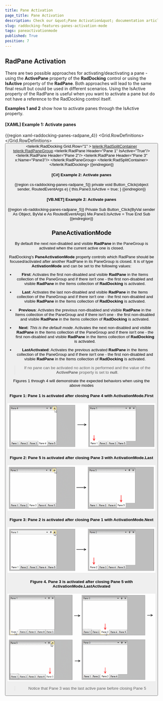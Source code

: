 ```yaml
---
title: Pane Activation
page_title: Pane Activation
description: Check our &quot;Pane Activation&quot; documentation article for the RadDocking {{ site.framework_name }} control.
slug: raddocking-features-panes-activation-mode
tags: paneactivationmode
published: True
position: 7
---
```


## RadPane Activation
			  
There are two possible approaches for activating/deactivating a pane - using the __ActivePane__ property of the **RadDocking** control or using the __IsActive__ property of the **RadPane**. Both approaches will lead to the same final result but could be used in different scenarios. Using the IsActive property of the RadPane is useful when you want to activate a pane but do not have a reference to the RadDocking control itself.
        
**Examples 1 and 2** show how to activate panes through the IsActive property.
        
#### __[XAML] Example 1: Activate panes__

{{region xaml-raddocking-panes-radpane_4}}
	<Grid>
	    <Grid.RowDefinitions>
	        <RowDefinition Height="Auto"/>
	        <RowDefinition Height="*"/>
	    </Grid.RowDefinitions>
	    <Button Content="Set IsActive" Click="Button_Click"/>
	    <telerik:RadDocking Grid.Row="1" >
	        <telerik:RadSplitContainer>
	            <telerik:RadPaneGroup>
	                <telerik:RadPane Header="Pane 1" IsActive="True"/>
	                <telerik:RadPane Header="Pane 2"/>
	                <telerik:RadPane Header="Pane 3" x:Name="Pane3"/>
	            </telerik:RadPaneGroup>
	        </telerik:RadSplitContainer>
	    </telerik:RadDocking>
	</Grid>
{{endregion}}

#### __[C#] Example 2: Activate panes__

{{region cs-raddocking-panes-radpane_5}}
	private void Button_Click(object sender, RoutedEventArgs e)
	{
	    this.Pane3.IsActive = true;
	}
{{endregion}}

#### __[VB.NET] Example 2: Activate panes__

{{region vb-raddocking-panes-radpane_5}}
	Private Sub Button_Click(ByVal sender As Object, ByVal e As RoutedEventArgs)
		Me.Pane3.IsActive = True
	End Sub
{{endregion}}

## PaneActivationMode

By default the next non-disabled and visible __RadPane__ in the PaneGroup is activated when the current active one is closed.

 RadDocking's **PaneActivationMode** property controls which RadPane should be focused/activated after another RadPane in its PaneGroup is closed. It is of type **ActivationMode** and can be set to the following values: 

* __First__: Activates the first non-disabled and visible __RadPane__ in the Items collection of the PaneGroup and if there isn't one - the first non-disabled and visible __RadPane__ in the Items collection of __RadDocking__ is activated.

* __Last__: Activates the last non-disabled and visible __RadPane__ in the Items collection of the PaneGroup and if there isn't one - the first non-disabled and visible __RadPane__ in the Items collection of __RadDocking__ is activated.

* __Previous__: Activates the previous non-disabled and visible __RadPane__ in the Items collection of the PaneGroup and if there isn't one - the first non-disabled and visible __RadPane__ in the Items collection of __RadDocking__ is activated.

* __Next__: *This is the default mode*. Activates the next non-disabled and visible __RadPane__ in the Items collection of the PaneGroup and if there isn't one - the first non-disabled and visible __RadPane__ in the Items collection of __RadDocking__ is activated.
            
* __LastActivated__: Activates the previous activated __RadPane__ in the Items collection of the PaneGroup and if there isn't one - the first non-disabled and visible __RadPane__ in the Items collection of __RadDocking__ is activated.

> If no pane can be activated no action is performed and the value of the **ActivePane** property is set to **null**.

Figures 1 through 4 will demonstrate the expected behaviors when using the above modes

#### Figure 1: Pane 1 is activated after closing Pane 4 with ActivationMode.First

![Pane 1 is activated after closing Pane 4 with ActivationMode.First](images/raddocking-features-panes-activation-mode-1.png)

#### Figure 2: Pane 5 is activated after closing Pane 3 with ActivationMode.Last

![Pane 5 is activated after closing Pane 3 with ActivationMode.First](images/raddocking-features-panes-activation-mode-2.png)

#### Figure 3: Pane 2 is activated after closing Pane 1 with ActivationMode.Next

![Pane 2 is activated after closing Pane 1 with ActivationMode.Next](images/raddocking-features-panes-activation-mode-3.png)

#### Figure 4. Pane 3 is activated after closing Pane 5 with ActivationMode.LastActivated

![raddocking-features-panes-activation-mode-4](images/raddocking-features-panes-activation-mode-4.png)

> Notice that Pane 3 was the last active pane before closing Pane 5